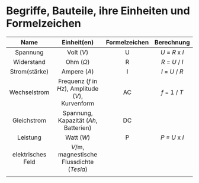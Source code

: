 # Begriffe, Bauteile, ihre Einheiten und Formelzeichen

|       Name        |                     Einheit(en)                     | Formelzeichen |   Berechnung    |
| :---------------: | :-------------------------------------------------: | :-----------: | :-------------: |
|     Spannung      |                     Volt (*V*)                      |       U       | *U* = *R* x *I* |
|    Widerstand     |                      Ohm (*Ω*)                      |       R       | *R* = *U* / *I* |
|   Strom(stärke)   |                    Ampere (*A*)                     |       I       | *I* = *U* / *R* |
|   Wechselstrom    | Frequenz (*f* in *Hz*), Amplitude (*V*), Kurvenform |      AC       |  *f* = 1 / *T*  |
|    Gleichstrom    |        Spannung, Kapazität (*Ah*, Batterien)        |      DC       |                 |
|     Leistung      |                     Watt (*W*)                      |       P       |  *P = U* x *I*  |
| elektrisches Feld |      *V*/m, magnestische Flussdichte (*Tesla*)      |               |                 |
|                   |                                                     |               |                 |